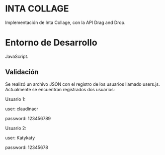 # INTA COLLAGE

Implementación de Inta Collage, con la API Drag and Drop.

# Entorno de Desarrollo

JavaScript.

## Validación
Se realizó un archivo JSON con el registro de los usuarios llamado users.js. 
Actualmente se encuentran registrados dos usuarios:

Usuario 1:

user: claudinacr

password: 123456789

Usuario 2:

user: Katykaty

password: 12345678
